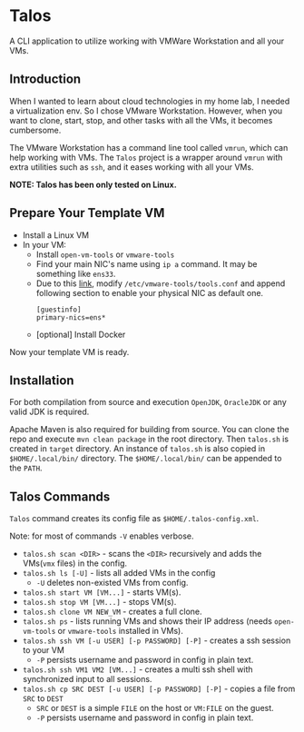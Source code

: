 # Talos
A CLI application to utilize working with VMWare Workstation and all your VMs.

## Introduction
When I wanted to learn about cloud technologies in my home lab, I needed a virtualization env. 
So I chose VMware Workstation. However, when you want to clone, start, stop, and other tasks with all the VMs,
it becomes cumbersome. 

The VMware Workstation has a command line tool called `vmrun`, which can help working with VMs.
The `Talos` project is a wrapper around `vmrun` with extra utilities such as `ssh`, 
and it eases working with all your VMs.

**NOTE: Talos has been only tested on Linux.**

## Prepare Your Template VM
- Install a Linux VM
- In your VM:
  - Install `open-vm-tools` or `vmware-tools`
  - Find your main NIC's name using `ip a` command. It may be something like `ens33`.
  - Due to this [link](https://docs.vmware.com/en/VMware-Tools/10.2.0/com.vmware.vsphere.vmwaretools.doc/GUID-ECCF9D01-3666-40CE-B9FD-7EE0738AB5D9.html),
  modify `/etc/vmware-tools/tools.conf` and append following section to enable your physical NIC as default one.
    ```
    [guestinfo]
    primary-nics=ens*
    ```
  - [optional] Install Docker

Now your template VM is ready.

## Installation
For both compilation from source and execution `OpenJDK`, `OracleJDK` or any valid JDK is required. 

Apache Maven is also required for building from source. 
You can clone the repo and execute `mvn clean package` in the root directory. Then `talos.sh` is created in `target` directory. 
An instance of `talos.sh` is also copied in `$HOME/.local/bin/` directory. The `$HOME/.local/bin/` can be appended to the `PATH`.

## Talos Commands
`Talos` command creates its config file as `$HOME/.talos-config.xml`.

Note: for most of commands `-V` enables verbose. 

- `talos.sh scan <DIR>` - scans the `<DIR>` recursively and adds the VMs(`vmx` files) in the config.
- `talos.sh ls [-U]` - lists all added VMs in the config
  - `-U` deletes non-existed VMs from config.
- `talos.sh start VM [VM...]` - starts VM(s).
- `talos.sh stop VM [VM...]` - stops VM(s).
- `talos.sh clone VM NEW_VM` - creates a full clone.
- `talos.sh ps` - lists running VMs and shows their IP address (needs `open-vm-tools` or `vmware-tools` installed in VMs).
- `talos.sh ssh VM [-u USER] [-p PASSWORD] [-P]` - creates a ssh session to your VM
  - `-P` persists username and password in config in plain text.
- `talos.sh ssh VM1 VM2 [VM...]` - creates a multi ssh shell with synchronized input to all sessions.
- `talos.sh cp SRC DEST [-u USER] [-p PASSWORD] [-P]` - copies a file from `SRC` to `DEST`
  - `SRC` or `DEST` is a simple `FILE` on the host or `VM:FILE` on the guest.
  - `-P` persists username and password in config in plain text.
